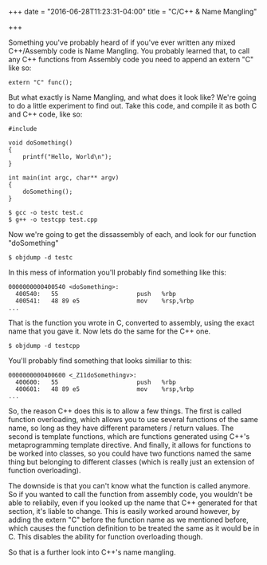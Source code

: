 +++
date = "2016-06-28T11:23:31-04:00"
title = "C/C++ & Name Mangling"

+++

Something you've probably heard of if you've ever written any mixed C++/Assembly code 
is Name Mangling. You probably learned that, to call any C++ functions from Assembly 
code you need to append an extern "C" like so:

<pre><code class="highlight cpp">extern "C" func();</code></pre>

But what exactly is Name Mangling, and what does it look like? We're going to do a
little experiment to find out. Take this code, and compile it as both C and C++ code,
like so:

<pre><code class="highlight cpp">#include <stdio.h>

void doSomething()
{
    printf("Hello, World\n");
}

int main(int argc, char** argv) 
{
    doSomething();
}
</code></pre>

<pre><code class="highlight bash">$ gcc -o testc test.c
$ g++ -o testcpp test.cpp
</code></pre>

Now we're going to get the dissassembly of each, and look for our function "doSomething"

<pre><code class="highlight bash">$ objdump -d testc</code></pre>

In this mess of information you'll probably find something like this:

```
0000000000400540 <doSomething>:
  400540:	55                   	push   %rbp
  400541:	48 89 e5             	mov    %rsp,%rbp
...
```

That is the function you wrote in C, converted to assembly, using the exact name that you 
gave it. Now lets do the same for the C++ one.

<pre><code class="highlight bash">$ objdump -d testcpp</code></pre>

You'll probably find something that looks similiar to this:

```
0000000000400600 <_Z11doSomethingv>:
  400600:	55                   	push   %rbp
  400601:	48 89 e5             	mov    %rsp,%rbp
...
```

So, the reason C++ does this is to allow a few things. The first is called function
overloading, which allows you to use several functions of the same name, so long as they
have different parameters / return values. The second is template functions, which are
functions generated using C++'s metaprogramming template<class T> directive. And finally,
it allows for functions to be worked into classes, so you could have two functions named
the same thing but belonging to different classes (which is really just an extension of
function overloading). 

The downside is that you can't know what the function is called anymore. So if you 
wanted to call the function from assembly code, you wouldn't be able to reliabily, even
if you looked up the name that C++ generated for that section, it's liable to change.
This is easily worked around however, by adding the extern "C" before the function name
as we mentioned before, which causes the function definition to be treated the same as 
it would be in C. This disables the ability for function overloading though.

So that is a further look into C++'s name mangling.
